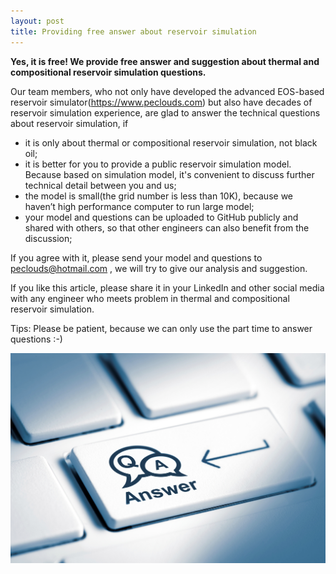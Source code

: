 ```yaml
---
layout: post
title: Providing free answer about reservoir simulation
---
```

**Yes, it is free! We provide free answer and suggestion about thermal and compositional reservoir simulation questions.**

Our team members, who not only have developed the advanced EOS-based reservoir simulator(https://www.peclouds.com) but also have decades of reservoir simulation experience, are glad to answer the technical questions about reservoir simulation, if
+ it is only about thermal or compositional reservoir simulation, not black oil;
+ it is better for you to provide a public reservoir simulation model. Because based on simulation model, it's convenient to discuss further technical detail between you and us;
+ the model is small(the grid number is less than 10K), because we haven’t high performance computer to run large model;
+ your model and questions can be uploaded to GitHub publicly and shared with others, so that other engineers can also benefit from the discussion;

If you agree with it, please send your model and questions to peclouds@hotmail.com , we will try to give our analysis and suggestion.

If you like this article, please share it in your LinkedIn and other social media with any engineer who meets problem in thermal and compositional reservoir simulation.

Tips: Please be patient, because we can only use the part time to answer questions :-)

![Q&A](../images/q&a.png?raw=True "Q&A")